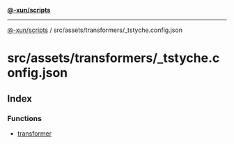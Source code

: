 [**@-xun/scripts**](../../../../README.md)

***

[@-xun/scripts](../../../../README.md) / src/assets/transformers/\_tstyche.config.json

# src/assets/transformers/\_tstyche.config.json

## Index

### Functions

- [transformer](functions/transformer.md)
